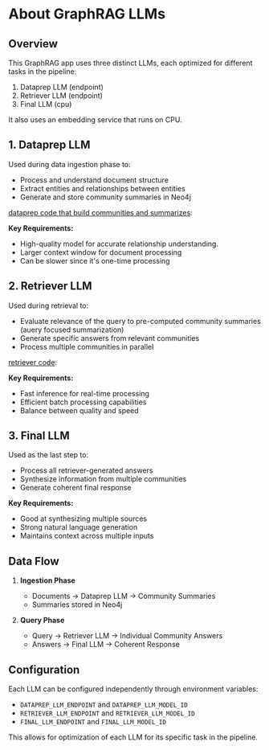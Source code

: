 # About GraphRAG LLMs

## Overview
This GraphRAG app uses three distinct LLMs, each optimized for different tasks in the pipeline:
1. Dataprep LLM (endpoint)
2. Retriever LLM (endpoint)
3. Final LLM (cpu)

It also uses an embedding service that runs on CPU.

## 1. Dataprep LLM
Used during data ingestion phase to:
- Process and understand document structure
- Extract entities and relationships between entities 
- Generate and store community summaries in Neo4j 

[dataprep code that build communities and summarizes](https://github.com/opea-project/GenAIComps/blob/main/comps/dataprep/src/integrations/neo4j_llamaindex.py#L94):

**Key Requirements:**
- High-quality model for accurate relationship understanding.
- Larger context window for document processing
- Can be slower since it's one-time processing


## 2. Retriever LLM
Used during retrieval to:
- Evaluate relevance of the query to pre-computed community summaries (auery focused summarization)
- Generate specific answers from relevant communities
- Process multiple communities in parallel

[retriever code](https://github.com/opea-project/GenAIComps/blob/main/comps/retrievers/src/integrations/neo4j.py):

**Key Requirements:**
- Fast inference for real-time processing
- Efficient batch processing capabilities
- Balance between quality and speed


## 3. Final LLM
Used as the last step to:
- Process all retriever-generated answers
- Synthesize information from multiple communities
- Generate coherent final response

**Key Requirements:**
- Good at synthesizing multiple sources
- Strong natural language generation
- Maintains context across multiple inputs

## Data Flow
1. **Ingestion Phase**
   - Documents → Dataprep LLM → Community Summaries
   - Summaries stored in Neo4j

2. **Query Phase**
   - Query → Retriever LLM → Individual Community Answers
   - Answers → Final LLM → Coherent Response

## Configuration
Each LLM can be configured independently through environment variables:
- `DATAPREP_LLM_ENDPOINT` and `DATAPREP_LLM_MODEL_ID`
- `RETRIEVER_LLM_ENDPOINT` and `RETRIEVER_LLM_MODEL_ID`
- `FINAL_LLM_ENDPOINT` and `FINAL_LLM_MODEL_ID`

This allows for optimization of each LLM for its specific task in the pipeline.